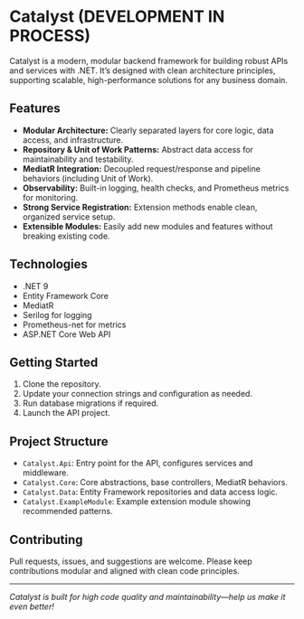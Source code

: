 # Catalyst (DEVELOPMENT IN PROCESS)

Catalyst is a modern, modular backend framework for building robust APIs and services with .NET. It’s designed with clean architecture principles, supporting scalable, high-performance solutions for any business domain.

## Features

- **Modular Architecture:** Clearly separated layers for core logic, data access, and infrastructure.
- **Repository & Unit of Work Patterns:** Abstract data access for maintainability and testability.
- **MediatR Integration:** Decoupled request/response and pipeline behaviors (including Unit of Work).
- **Observability:** Built-in logging, health checks, and Prometheus metrics for monitoring.
- **Strong Service Registration:** Extension methods enable clean, organized service setup.
- **Extensible Modules:** Easily add new modules and features without breaking existing code.

## Technologies

- .NET 9
- Entity Framework Core
- MediatR
- Serilog for logging
- Prometheus-net for metrics
- ASP.NET Core Web API

## Getting Started

1. Clone the repository.
2. Update your connection strings and configuration as needed.
3. Run database migrations if required.
4. Launch the API project.

## Project Structure

- `Catalyst.Api`: Entry point for the API, configures services and middleware.
- `Catalyst.Core`: Core abstractions, base controllers, MediatR behaviors.
- `Catalyst.Data`: Entity Framework repositories and data access logic.
- `Catalyst.ExampleModule`: Example extension module showing recommended patterns.

## Contributing

Pull requests, issues, and suggestions are welcome. Please keep contributions modular and aligned with clean code principles.

---

*Catalyst is built for high code quality and maintainability—help us make it even better!*
